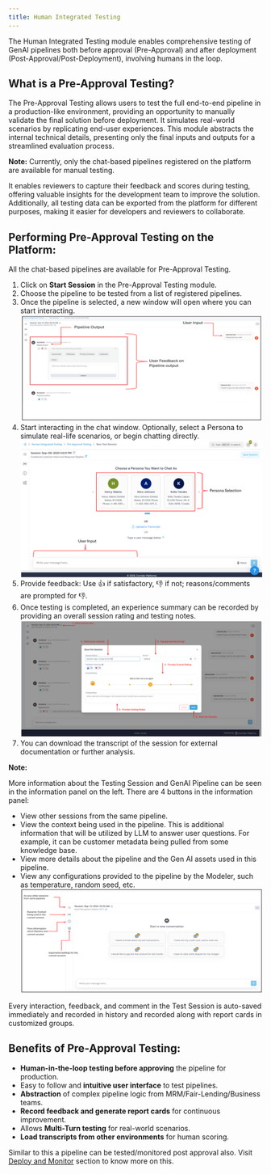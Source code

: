 ```yaml
---
title: Human Integrated Testing
---
```


The Human Integrated Testing module enables comprehensive testing of GenAI pipelines both before approval (Pre-Approval) and after deployment (Post-Approval/Post-Deployment), involving humans in the loop.

## What is a Pre-Approval Testing?

The Pre-Approval Testing allows users to test the full end-to-end pipeline in a production-like environment, providing an opportunity to manually validate the final solution before deployment. It simulates real-world scenarios by replicating end-user experiences. This module abstracts the internal technical details, presenting only the final inputs and outputs for a streamlined evaluation process.

**Note:** Currently, only the chat-based pipelines registered on the platform are available for manual testing.

It enables reviewers to capture their feedback and scores during testing, offering valuable insights for the development team to improve the solution. Additionally, all testing data can be exported from the platform for different purposes, making it easier for developers and reviewers to collaborate.

## Performing Pre-Approval Testing on the Platform:

All the chat-based pipelines are available for Pre-Approval Testing.

1. Click on **Start Session** in the Pre-Approval Testing module.
2. Choose the pipeline to be tested from a list of registered pipelines.
3. Once the pipeline is selected, a new window will open where you can start interacting.
   ![Testing Window](./test-session-output.png)
4. Start interacting in the chat window. Optionally, select a Persona to simulate real-life scenarios, or begin chatting directly.
   ![Persona Selection](./persona-selection.png)
5. Provide feedback: Use 👍 if satisfactory, 👎 if not; reasons/comments are prompted for 👎.
6. Once testing is completed, an experience summary can be recorded by providing an overall session rating and testing notes.
   ![Testing Feedback](./test-session-feedback.png)
7. You can download the transcript of the session for external documentation or further analysis.

**Note:**

More information about the Testing Session and GenAI Pipeline can be seen in the information panel on the left. There are 4 buttons in the information panel:

- View other sessions from the same pipeline.
- View the context being used in the pipeline. This is additional information that will be utilized by LLM to answer user questions. For example, it can be customer metadata being pulled from some knowledge base.
- View more details about the pipeline and the Gen AI assets used in this pipeline.
- View any configurations provided to the pipeline by the Modeler, such as temperature, random seed, etc.
  ![Information Panel](./test-session-information-panel.png)

Every interaction, feedback, and comment in the Test Session is auto-saved immediately and recorded in history and recorded along with report cards in customized groups.

## Benefits of Pre-Approval Testing:

- **Human-in-the-loop testing before approving** the pipeline for production.
- Easy to follow and **intuitive user interface** to test pipelines.
- **Abstraction** of complex pipeline logic from MRM/Fair-Lending/Business teams.
- **Record feedback and generate report cards** for continuous improvement.
- Allows **Multi-Turn testing** for real-world scenarios.
- **Load transcripts from other environments** for human scoring.

Similar to this a pipeline can be tested/monitored post approval also. Visit [Deploy and Monitor](../deploy-and-monitor/index.md) section to know more on this.
